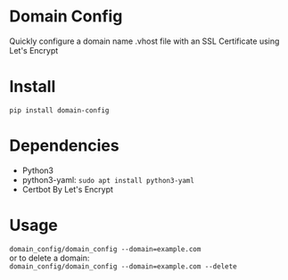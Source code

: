 # Domain Config
Quickly configure a domain name .vhost file with an SSL Certificate using Let's Encrypt

# Install
`pip install domain-config`

# Dependencies 
* Python3
* python3-yaml: `sudo apt install python3-yaml`
* Certbot By Let's Encrypt

# Usage
`domain_config/domain_config --domain=example.com`<br>
or to delete a domain:<br>
`domain_config/domain_config --domain=example.com --delete`
